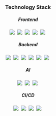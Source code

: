 <h3 align="center">Technology Stack</h3> 
<h5 align="center">Frontend</h4>
<p align="center">
  <img src="https://img.shields.io/badge/React-61DAFB?style=flat-square&logo=react&logoColor=white"/><a/>&nbsp
  <img src="https://img.shields.io/badge/Electron-47848F?style=flat-square&logo=electron&logoColor=white"/><a/>&nbsp
  <img src="https://img.shields.io/badge/Vite-646CFF?style=flat-square&logo=vite&logoColor=white"/><a/>&nbsp
  <img src="https://img.shields.io/badge/TypeScript-3178C6?style=flat-square&logo=typescript&logoColor=white"/><a/>&nbsp
  <img src="https://img.shields.io/badge/WASM-654FF0?style=flat-square&logo=webassembly&logoColor=white"/><a/>&nbsp    
</p>

<h5 align="center">Backend</h4>
<p align="center">
  <img src="https://img.shields.io/badge/PostgreSQL-4169E1?style=flat-square&logo=postgresql&logoColor=white"/><a/>&nbsp
  <img src="https://img.shields.io/badge/FastAPI-009688?style=flat-square&logo=fastAPI&logoColor=white"/><a/>&nbsp
  <img src="https://img.shields.io/badge/FFmpeg-007808?style=flat-square&logo=ffmpeg&logoColor=white"/><a/>&nbsp
  <img src="https://img.shields.io/badge/C/C++-00599C?style=flat-square&logo=c%2B%2B&logoColor=white"/><a/>&nbsp
  <img src="https://img.shields.io/badge/Go-005CED?style=flat-square&logo=Go&logoColor=white"/><a/>&nbsp
  <img src="https://img.shields.io/badge/Python-3776AB?style=flat-square&logo=python&logoColor=white"/><a/>&nbsp
</p>

<h5 align="center">AI</h4>
<p align="center">
  <img src="https://img.shields.io/badge/Pytorch-EE4C2C?style=flat-square&logo=pytorch&logoColor=white"/><a/>&nbsp
  <img src="https://img.shields.io/badge/ONNX-000066?style=flat-square&logo=onnx&logoColor=white"/><a/>&nbsp
  <img src="https://img.shields.io/badge/Python-3776AB?style=flat-square&logo=python&logoColor=white"/><a/>&nbsp
</p>

<h5 align="center">CI/CD</h4>
<p align="center">
  <img src="https://img.shields.io/badge/GitHub-181717?style=flat-square&logo=github&logoColor=white"/><a/>&nbsp
  <img src="https://img.shields.io/badge/GitHub Actions-2088FF?style=flat-square&logo=gitHub actions&logoColor=white"/><a/>&nbsp
  <img src="https://img.shields.io/badge/Jira Software-0052CC?style=flat-square&logo=jira software&logoColor=white"/><a/>&nbsp
  <img src="https://img.shields.io/badge/Linear-5E6AD2?style=flat-square&logo=linear&logoColor=white"/><a/>&nbsp
</p>

[](https://github.com/seoreu-dev/.github/assets/33483699/295a6893-824c-4cfc-97dd-8f627cf8eec1)

